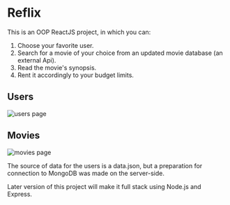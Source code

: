 Reflix
=======

This is an OOP ReactJS project, in which you can:
1. Choose your favorite user.
2. Search for a movie of your choice from an updated movie database (an external Api).
3. Read the movie's synopsis. 
4. Rent it accordingly to your budget limits.  

## Users

![users page](https://github.com/Sigalsha/reflix-react/tree/master/src/images/landing_page.png)

## Movies

![movies page](https://github.com/Sigalsha/reflix-react/tree/master/src/images/movies_catalog.png)



The source of data for the users is a data.json, but a preparation for connection to MongoDB was made on the server-side.

Later version of this project will make it full stack using Node.js and Express.



